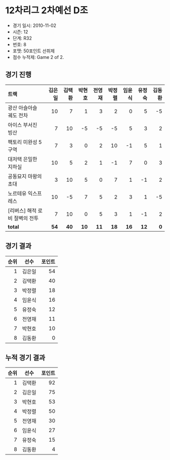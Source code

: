 # 12차리그 2차예선 D조

- 경기 일시: 2010-11-02
- 시즌: 12
- 단계: R32
- 번호: 8
- 포맷: 50포인트 선취제
- 점수 누적제: Game 2 of 2.





## 경기 진행

| 트랙 | 김은일 | 김택환 | 박현호 | 전영재 | 박정렬 | 임윤식 | 유정숙 | 김동환 |
|:---|---:|---:|---:|---:|---:|---:|---:|---:|
| 광산 아슬아슬 궤도 전차 | 10 | 7 | 1 | 3 | 2 | 0 | 5 | -5 |
| 아이스 부서진 빙산 | 7 | 10 | -5 | -5 | -5 | 5 | 3 | 2 |
| 팩토리 미완성 5구역 | 7 | 3 | 0 | 2 | 10 | -1 | 5 | 1 |
| 대저택 은밀한 지하실 | 10 | 5 | 2 | 1 | -1 | 7 | 0 | 3 |
| 공동묘지 마왕의 초대 | 3 | 10 | 5 | 0 | 7 | 1 | -1 | 2 |
| 노르테유 익스프레스 | 10 | -5 | 7 | 5 | 2 | 3 | 1 | -5 |
| [리버스] 해적 로비 절벽의 전투 | 7 | 10 | 0 | 5 | 3 | 1 | -1 | 2 |
| __total__ | __54__ | __40__ | __10__ | __11__ | __18__ | __16__ | __12__ | __0__ |




## 경기 결과

| 순위 | 선수 | 포인트 |
|---:|:---:|---:|
| 1 | 김은일 | 54 |
| 2 | 김택환 | 40 |
| 3 | 박정렬 | 18 |
| 4 | 임윤식 | 16 |
| 5 | 유정숙 | 12 |
| 6 | 전영재 | 11 |
| 7 | 박현호 | 10 |
| 8 | 김동환 | 0 |

## 누적 경기 결과

| 순위 | 선수 | 포인트 |
|---:|:---:|---:|
| 1 | 김택환 | 92 |
| 2 | 김은일 | 75 |
| 3 | 박현호 | 53 |
| 4 | 박정렬 | 50 |
| 5 | 전영재 | 30 |
| 6 | 임윤식 | 27 |
| 7 | 유정숙 | 15 |
| 8 | 김동환 | 4 |

